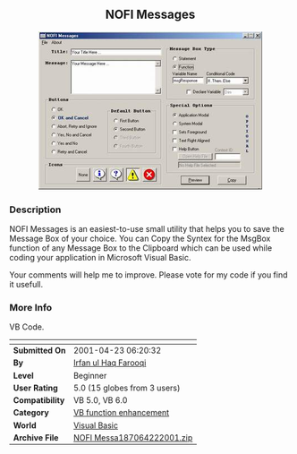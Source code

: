 ﻿<div align="center">

## NOFI Messages

<img src="PIC20014222140107580.jpg">
</div>

### Description

NOFI Messages is an easiest-to-use small utility that helps you to save the Message Box of your choice. You can Copy the Syntex for the MsgBox function of any Message Box to the Clipboard which can be used while coding your application in Microsoft Visual Basic.

Your comments will help me to improve. Please vote for my code if you find it usefull.
 
### More Info
 
VB Code.


<span>             |<span>
---                |---
**Submitted On**   |2001-04-23 06:20:32
**By**             |[Irfan ul Haq Farooqi](https://github.com/Planet-Source-Code/PSCIndex/blob/master/ByAuthor/irfan-ul-haq-farooqi.md)
**Level**          |Beginner
**User Rating**    |5.0 (15 globes from 3 users)
**Compatibility**  |VB 5\.0, VB 6\.0
**Category**       |[VB function enhancement](https://github.com/Planet-Source-Code/PSCIndex/blob/master/ByCategory/vb-function-enhancement__1-25.md)
**World**          |[Visual Basic](https://github.com/Planet-Source-Code/PSCIndex/blob/master/ByWorld/visual-basic.md)
**Archive File**   |[NOFI Messa187064222001\.zip](https://github.com/Planet-Source-Code/irfan-ul-haq-farooqi-nofi-messages__1-22618/archive/master.zip)









